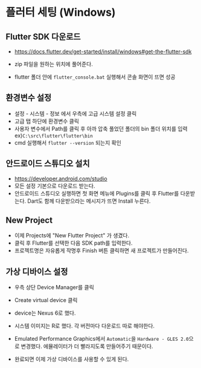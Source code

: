 # 플러터 세팅 (Windows)

## Flutter SDK 다운로드

-   https://docs.flutter.dev/get-started/install/windows#get-the-flutter-sdk

-   zip 파일을 원하는 위치에 풀어준다.
-   flutter 폴더 안에 `flutter_console.bat` 실행해서 콘솔 화면이 뜨면 성공

## 환경변수 설정

-   설정 - 시스템 - 정보 에서 우측에 고급 시스템 설정 클릭
-   고급 탭 하단에 환경변수 클릭
-   사용자 변수에서 Path를 클릭 후 아까 압축 풀었던 폴더의 bin 폴더 위치를 입력 ex)`C:\src\flutter\flutter\bin`
-   cmd 실행해서 `flutter --version` 되는지 확인

## 안드로이드 스튜디오 설치

-   https://developer.android.com/studio
-   모든 설정 기본으로 다운로드 받는다.
-   안드로이드 스튜디오 실행하면 첫 화면 메뉴에 Plugins를 클릭 후 Flutter를 다운받는다. Dart도 함께 다운받으라는 메시지가 뜨면 Install 누른다.

## New Project

-   이제 Projects에 "New Flutter Project" 가 생겼다.
-   클릭 후 Flutter를 선택한 다음 SDK path를 입력한다.
-   프로젝트명은 자유롭게 작명후 Finish 버튼 클릭하면 새 프로젝트가 만들어진다.

## 가상 디바이스 설정

-   우측 상단 Device Manager를 클릭
-   Create virtual device 클릭
-   device는 Nexus 6로 했다.
-   시스템 이미지는 R로 했다. 각 버전마다 다운로드 따로 해야한다.
-   Emulated Performance Graphics에서 `Automatic`을 `Hardware - GLES 2.0`으로 변경했다. 에뮬레이터가 더 빨라지도록 만들어주기 때문이다.

-   완료되면 이제 가상 디바이스를 사용할 수 있게 된다.
